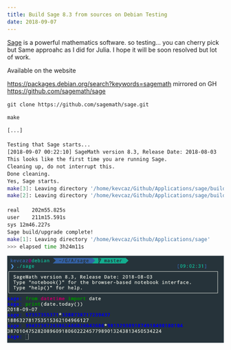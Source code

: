 ```yaml
---
title: Build Sage 8.3 from sources on Debian Testing
date: 2018-09-07
---
```



[Sage](http://www.sagemath.org/) is a powerful mathematics software.
so testing... you can cherry pick but
Same approahc as I did for Julia.
I hope it will be soon resolved but lot of work.

Available on the website [](http://www.cecm.sfu.ca/sage/index.html)

https://packages.debian.org/search?keywords=sagemath
mirrored on GH https://github.com/sagemath/sage

```
git clone https://github.com/sagemath/sage.git
```

```
make
```

```bash
[...]

Testing that Sage starts...
[2018-09-07 00:22:10] SageMath version 8.3, Release Date: 2018-08-03
This looks like the first time you are running Sage.
Cleaning up, do not interrupt this.
Done cleaning.
Yes, Sage starts.
make[3]: Leaving directory '/home/kevcaz/Github/Applications/sage/build/make'
make[2]: Leaving directory '/home/kevcaz/Github/Applications/sage/build/make'

real	202m55.825s
user	211m15.591s
sys	12m46.227s
Sage build/upgrade complete!
make[1]: Leaving directory '/home/kevcaz/Github/Applications/sage'
>>> elapsed time 3h24m11s
```

![](/notes/sage/sageV8-3.png)
